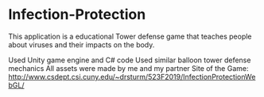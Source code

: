 # Infection-Protection

This application is a educational Tower defense game that teaches people about viruses and their impacts on the body.

Used Unity game engine and C# code
Used similar balloon tower defense mechanics
All assets were made by me and my partner 
Site of the Game: http://www.csdept.csi.cuny.edu/~drsturm/523F2019/InfectionProtectionWebGL/
